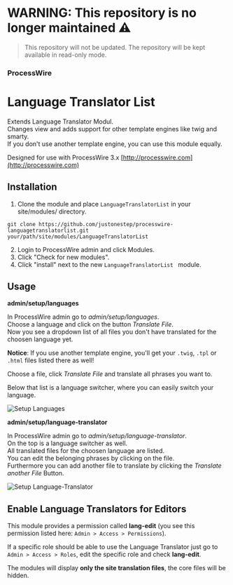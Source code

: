 # WARNING: This repository is no longer maintained :warning:

> This repository will not be updated. The repository will be kept available in read-only mode.

### ProcessWire 

# Language Translator List


Extends Language Translator Modul.  
Changes view and adds support for other template engines like twig and smarty.  
If you don't use another template engine, you can use this module equally.

Designed for use with ProcessWire 3.x
[http://processwire.com](http://processwire.com)

## Installation

1. Clone the module and place `LanguageTranslatorList` in your site/modules/ directory. 

```
git clone https://github.com/justonestep/processwire-languagetranslatorlist.git your/path/site/modules/LanguageTranslatorList
```

2. Login to ProcessWire admin and click Modules. 
3. Click "Check for new modules".
4. Click "install" next to the new `LanguageTranslatorList ` module. 
  
## Usage

**admin/setup/languages**

In ProcessWire admin go to _admin/setup/languages_.  
Choose a language and click on the button _Translate File_.  
Now you see a dropdown list of all files you don't have translated for the choosen language yet.  

**Notice**: If you use another template engine, you'll get your `.twig`, `.tpl` or `.html` files listed there as well!

Choose a file, click _Translate File_ and translate all phrases you want to.

Below that list is a language switcher, where you can easily switch your language.

![Setup Languages](https://github.com/justonestep/processwire-languagetranslatorlist/blob/master/screens/languages.png)

**admin/setup/language-translator**

In ProcessWire admin go to _admin/setup/language-translator_.  
On the top is a language switcher as well.  
All translated files for the choosen language are listed.  
You can edit the belonging phrases by clicking on the file.  
Furthermore you can add another file to translate by clicking the _Translate another File_ Button.

![Setup Language-Translator](https://github.com/justonestep/processwire-languagetranslatorlist/blob/master/screens/language-translator.png)

## Enable Language Translators for Editors

This module provides a permission called **lang-edit** (you see this permission listed here: ``Admin > Access > Permissions``).

If a specific role should be able to use the Language Translator just go to ``Admin > Access > Roles``, edit the specific role and check **lang-edit**.

The modules will display **only the site translation files**, the core files will be hidden.
